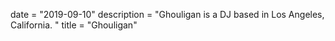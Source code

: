 date = "2019-09-10"
description = "Ghouligan is a DJ based in Los Angeles, California. "
title = "Ghouligan"
